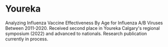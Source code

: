 # Youreka
Analyzing Influenza Vaccine Effectiveness By Age for Influenza A/B Viruses Between 2011-2020. Received second place in Youreka Calgary's regional symposium (2022) and advanced to nationals. Research publication currently in process.
